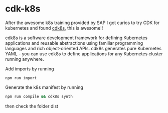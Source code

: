 # cdk-k8s
After the awesome k8s training provided by SAP I got curios to try CDK for kubernetes and found [cdk8s](https://cdk8s.io/docs/latest/getting-started/), this is awesome!!

cdk8s is a software development framework for defining Kubernetes applications and reusable abstractions using familiar programming languages and rich object-oriented APIs. cdk8s generates pure Kubernetes YAML - you can use cdk8s to define applications for any Kubernetes cluster running anywhere.

Add imports by running
```
npm run import
```

Generate the k8s manifest by running 
``` sh
npm run compile && cdk8s synth
```
then check the folder dist
